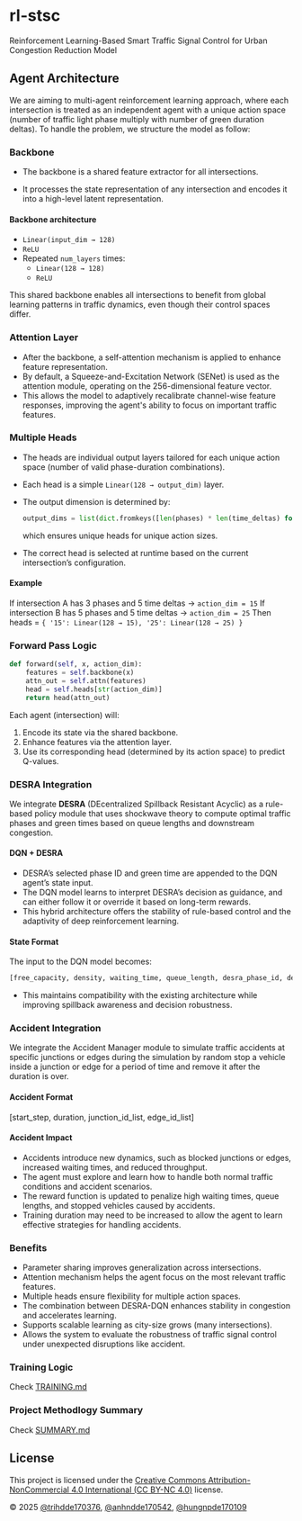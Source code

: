# rl-stsc

Reinforcement Learning-Based Smart Traffic Signal Control for Urban Congestion Reduction Model

## Agent Architecture

We are aiming to multi-agent reinforcement learning approach, where each intersection is treated as an independent agent with a unique action space (number of traffic light phase multiply with number of green duration deltas). To handle the problem, we structure the model as follow:

### Backbone

- The backbone is a shared feature extractor for all intersections.

- It processes the state representation of any intersection and encodes it into a high-level latent representation.

#### Backbone architecture

- `Linear(input_dim → 128)`
- `ReLU`
- Repeated `num_layers` times:
  - `Linear(128 → 128)`
  - `ReLU`

This shared backbone enables all intersections to benefit from global learning patterns in traffic dynamics, even though their control spaces differ.

### Attention Layer

- After the backbone, a self-attention mechanism is applied to enhance feature representation.
- By default, a Squeeze-and-Excitation Network (SENet) is used as the attention module, operating on the 256-dimensional feature vector.
- This allows the model to adaptively recalibrate channel-wise feature responses, improving the agent's ability to focus on important traffic features.

### Multiple Heads

- The heads are individual output layers tailored for each unique action space (number of valid phase-duration combinations).
- Each head is a simple `Linear(128 → output_dim)` layer.
- The output dimension is determined by:

  ```python
  output_dims = list(dict.fromkeys([len(phases) * len(time_deltas) for intersection in scenario]))
  ```

  which ensures unique heads for unique action sizes.

- The correct head is selected at runtime based on the current intersection’s configuration.

#### Example

If intersection A has 3 phases and 5 time deltas → `action_dim = 15`
If intersection B has 5 phases and 5 time deltas → `action_dim = 25`
Then heads = `{ '15': Linear(128 → 15), '25': Linear(128 → 25) }`

### Forward Pass Logic

```python
def forward(self, x, action_dim):
    features = self.backbone(x)
    attn_out = self.attn(features)
    head = self.heads[str(action_dim)]
    return head(attn_out)
```

Each agent (intersection) will:

1. Encode its state via the shared backbone.
2. Enhance features via the attention layer.
3. Use its corresponding head (determined by its action space) to predict Q-values.

### DESRA Integration

We integrate **DESRA** (DEcentralized Spillback Resistant Acyclic) as a rule-based policy module that uses shockwave theory to compute optimal traffic phases and green times based on queue lengths and downstream congestion.

#### DQN + DESRA

- DESRA’s selected phase ID and green time are appended to the DQN agent’s state input.
- The DQN model learns to interpret DESRA’s decision as guidance, and can either follow it or override it based on long-term rewards.
- This hybrid architecture offers the stability of rule-based control and the adaptivity of deep reinforcement learning.

#### State Format

The input to the DQN model becomes:

```python
[free_capacity, density, waiting_time, queue_length, desra_phase_id, desra_green_time]

```

- This maintains compatibility with the existing architecture while improving spillback awareness and decision robustness.

### Accident Integration

We integrate the Accident Manager module to simulate traffic accidents at specific junctions or edges during the simulation by random stop
a vehicle inside a junction or edge for a period of time and remove it after the duration is over.

#### Accident Format

[start_step, duration, junction_id_list, edge_id_list]

#### Accident Impact

- Accidents introduce new dynamics, such as blocked junctions or edges, increased waiting times, and reduced throughput.
- The agent must explore and learn how to handle both normal traffic conditions and accident scenarios.
- The reward function is updated to penalize high waiting times, queue lengths, and stopped vehicles caused by accidents.
- Training duration may need to be increased to allow the agent to learn effective strategies for handling accidents.
### Benefits

- Parameter sharing improves generalization across intersections.
- Attention mechanism helps the agent focus on the most relevant traffic features.
- Multiple heads ensure flexibility for multiple action spaces.
- The combination between DESRA-DQN enhances stability in congestion and accelerates learning.
- Supports scalable learning as city-size grows (many intersections).
- Allows the system to evaluate the robustness of traffic signal control under unexpected disruptions like accident.

### Training Logic

Check [TRAINING.md](TRAINING.md)

### Project Methodlogy Summary
Check [SUMMARY.md](SUMMARY.md)

## License

This project is licensed under the [Creative Commons Attribution-NonCommercial 4.0 International (CC BY-NC 4.0)](https://creativecommons.org/licenses/by-nc/4.0/) license.

© 2025 [@trihdde170376](https://github.com/ductridev), [@anhndde170542](https://github.com/Anhsturdy), [@hungnpde170109](https://github.com/NekoTom12343)
